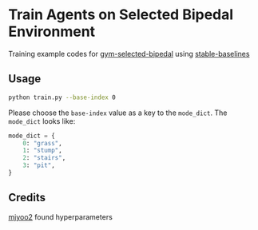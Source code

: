 # Train Agents on Selected Bipedal Environment
Training example codes for [gym-selected-bipedal](https://github.com/Jueun-Park/gym-selected-bipedal) using [stable-baselines](https://github.com/hill-a/stable-baselines)

## Usage
```bash
python train.py --base-index 0
```

Please choose the `base-index` value as a key to the `mode_dict`. The `mode_dict` looks like:
```python
mode_dict = {
    0: "grass",
    1: "stump",
    2: "stairs",
    3: "pit",
}
```

## Credits
[mjyoo2](https://github.com/mjyoo2) found hyperparameters
